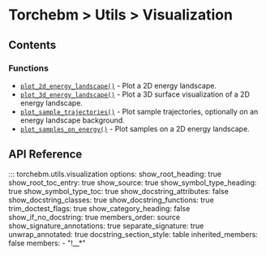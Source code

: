 # Torchebm > Utils > Visualization

## Contents

### Functions

- [`plot_2d_energy_landscape()`](#plot_2d_energy_landscape) - Plot a 2D energy landscape.
- [`plot_3d_energy_landscape()`](#plot_3d_energy_landscape) - Plot a 3D surface visualization of a 2D energy landscape.
- [`plot_sample_trajectories()`](#plot_sample_trajectories) - Plot sample trajectories, optionally on an energy landscape background.
- [`plot_samples_on_energy()`](#plot_samples_on_energy) - Plot samples on a 2D energy landscape.

## API Reference

::: torchebm.utils.visualization
    options:
      show_root_heading: true
      show_root_toc_entry: true
      show_source: true
      show_symbol_type_heading: true
      show_symbol_type_toc: true
      show_docstring_attributes: false
      show_docstring_classes: true
      show_docstring_functions: true
      trim_doctest_flags: true
      show_category_heading: false
      show_if_no_docstring: true
      members_order: source
      show_signature_annotations: true
      separate_signature: true
      unwrap_annotated: true
      docstring_section_style: table
      inherited_members: false
      members:
        - "!__*"
